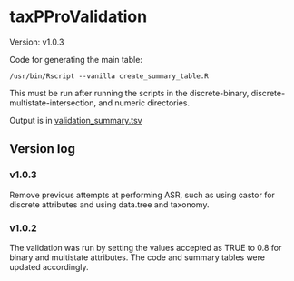 # taxPProValidation

Version: v1.0.3

Code for generating the main table:

```
/usr/bin/Rscript --vanilla create_summary_table.R
```

This must be run after running the scripts in the discrete-binary,
discrete-multistate-intersection, and numeric directories.

Output is in [validation_summary.tsv](./validation_summary.tsv)

## Version log

### v1.0.3
Remove previous attempts at performing ASR, such as using castor for
discrete attributes and using data.tree and taxonomy.

### v1.0.2
The validation was run by setting the values accepted as TRUE to 0.8 for
binary and multistate attributes. The code and summary tables were
updated accordingly.
